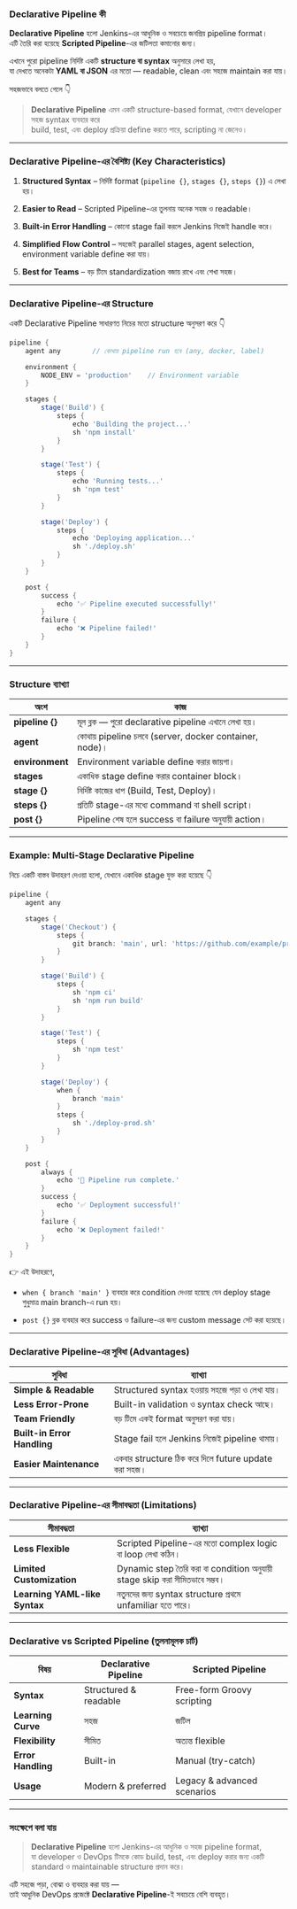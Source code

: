 
### **Declarative Pipeline কী**

**Declarative Pipeline** হলো Jenkins-এর আধুনিক ও সবচেয়ে জনপ্রিয় pipeline format।  
এটি তৈরি করা হয়েছে **Scripted Pipeline**-এর জটিলতা কমানোর জন্য।

এখানে পুরো pipeline নির্দিষ্ট একটি **structure বা syntax** অনুসারে লেখা হয়,  
যা দেখতে অনেকটা **YAML বা JSON** এর মতো — readable, clean এবং সহজে maintain করা যায়।

সহজভাবে বলতে গেলে 👇

> **Declarative Pipeline** এমন একটি structure-based format, যেখানে developer সহজ syntax ব্যবহার করে  
> build, test, এবং deploy প্রক্রিয়া define করতে পারে, scripting না জেনেও।

---

### **Declarative Pipeline-এর বৈশিষ্ট্য (Key Characteristics)**

1. **Structured Syntax** – নির্দিষ্ট format (`pipeline {}`, `stages {}`, `steps {}`) এ লেখা হয়।
    
2. **Easier to Read** – Scripted Pipeline-এর তুলনায় অনেক সহজ ও readable।
    
3. **Built-in Error Handling** – কোনো stage fail করলে Jenkins নিজেই handle করে।
    
4. **Simplified Flow Control** – সহজেই parallel stages, agent selection, environment variable define করা যায়।
    
5. **Best for Teams** – বড় টিমে standardization বজায় রাখে এবং শেখা সহজ।
    

---

### **Declarative Pipeline-এর Structure**

একটি Declarative Pipeline সাধারণত নিচের মতো structure অনুসরণ করে 👇

```groovy
pipeline {
    agent any        // কোথায় pipeline run হবে (any, docker, label)

    environment {
        NODE_ENV = 'production'    // Environment variable
    }

    stages {
        stage('Build') {
            steps {
                echo 'Building the project...'
                sh 'npm install'
            }
        }

        stage('Test') {
            steps {
                echo 'Running tests...'
                sh 'npm test'
            }
        }

        stage('Deploy') {
            steps {
                echo 'Deploying application...'
                sh './deploy.sh'
            }
        }
    }

    post {
        success {
            echo '✅ Pipeline executed successfully!'
        }
        failure {
            echo '❌ Pipeline failed!'
        }
    }
}
```

---

### **Structure ব্যাখ্যা**

|অংশ|কাজ|
|---|---|
|**pipeline {}**|মূল ব্লক — পুরো declarative pipeline এখানে লেখা হয়।|
|**agent**|কোথায় pipeline চলবে (server, docker container, node)।|
|**environment**|Environment variable define করার জায়গা।|
|**stages**|একাধিক stage define করার container block।|
|**stage {}**|নির্দিষ্ট কাজের ধাপ (Build, Test, Deploy)।|
|**steps {}**|প্রতিটি stage-এর মধ্যে command বা shell script।|
|**post {}**|Pipeline শেষ হলে success বা failure অনুযায়ী action।|

---

### **Example: Multi-Stage Declarative Pipeline**

নিচে একটি বাস্তব উদাহরণ দেওয়া হলো, যেখানে একাধিক stage যুক্ত করা হয়েছে 👇

```groovy
pipeline {
    agent any

    stages {
        stage('Checkout') {
            steps {
                git branch: 'main', url: 'https://github.com/example/project.git'
            }
        }

        stage('Build') {
            steps {
                sh 'npm ci'
                sh 'npm run build'
            }
        }

        stage('Test') {
            steps {
                sh 'npm test'
            }
        }

        stage('Deploy') {
            when {
                branch 'main'
            }
            steps {
                sh './deploy-prod.sh'
            }
        }
    }

    post {
        always {
            echo '🧾 Pipeline run complete.'
        }
        success {
            echo '✅ Deployment successful!'
        }
        failure {
            echo '❌ Deployment failed!'
        }
    }
}
```

👉 এই উদাহরণে,

- `when { branch 'main' }` ব্যবহার করে condition দেওয়া হয়েছে যেন deploy stage শুধুমাত্র main branch-এ run হয়।
    
- `post {}` ব্লক ব্যবহার করে success ও failure-এর জন্য custom message সেট করা হয়েছে।
    

---

### **Declarative Pipeline-এর সুবিধা (Advantages)**

|সুবিধা|ব্যাখ্যা|
|---|---|
|**Simple & Readable**|Structured syntax হওয়ায় সহজে পড়া ও লেখা যায়।|
|**Less Error-Prone**|Built-in validation ও syntax check আছে।|
|**Team Friendly**|বড় টিমে একই format অনুসরণ করা যায়।|
|**Built-in Error Handling**|Stage fail হলে Jenkins নিজেই pipeline থামায়।|
|**Easier Maintenance**|একবার structure ঠিক করে দিলে future update করা সহজ।|

---

### **Declarative Pipeline-এর সীমাবদ্ধতা (Limitations)**

|সীমাবদ্ধতা|ব্যাখ্যা|
|---|---|
|**Less Flexible**|Scripted Pipeline-এর মতো complex logic বা loop লেখা কঠিন।|
|**Limited Customization**|Dynamic step তৈরি করা বা condition অনুযায়ী stage skip করা সীমিতভাবে সম্ভব।|
|**Learning YAML-like Syntax**|নতুনদের জন্য syntax structure প্রথমে unfamiliar হতে পারে।|

---

### **Declarative vs Scripted Pipeline (তুলনামূলক চার্ট)**

|বিষয়|**Declarative Pipeline**|**Scripted Pipeline**|
|---|---|---|
|**Syntax**|Structured & readable|Free-form Groovy scripting|
|**Learning Curve**|সহজ|জটিল|
|**Flexibility**|সীমিত|অত্যন্ত flexible|
|**Error Handling**|Built-in|Manual (try-catch)|
|**Usage**|Modern & preferred|Legacy & advanced scenarios|

---

### **সংক্ষেপে বলা যায়**

> **Declarative Pipeline** হলো Jenkins-এর আধুনিক ও সহজ pipeline format,  
> যা developer ও DevOps টিমকে কোড build, test, এবং deploy করার জন্য একটি standard ও maintainable structure প্রদান করে।

এটি সহজে পড়া, বোঝা ও ব্যবহার করা যায় —  
তাই আধুনিক DevOps প্রজেক্টে **Declarative Pipeline**-ই সবচেয়ে বেশি ব্যবহৃত।